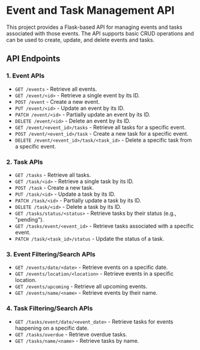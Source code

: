 # Event and Task Management API

This project provides a Flask-based API for managing events and tasks associated with those events. The API supports basic CRUD operations and can be used to create, update, and delete events and tasks.

## API Endpoints

### 1. Event APIs

- `GET /events` - Retrieve all events.
- `GET /event/<id>` - Retrieve a single event by its ID.
- `POST /event` - Create a new event.
- `PUT /event/<id>` - Update an event by its ID.
- `PATCH /event/<id>` - Partially update an event by its ID.
- `DELETE /event/<id>` - Delete an event by its ID.
- `GET /event/<event_id>/tasks` - Retrieve all tasks for a specific event.
- `POST /event/<event_id>/task` - Create a new task for a specific event.
- `DELETE /event/<event_id>/task/<task_id>` - Delete a specific task from a specific event.

### 2. Task APIs

- `GET /tasks` - Retrieve all tasks.
- `GET /task/<id>` - Retrieve a single task by its ID.
- `POST /task` - Create a new task.
- `PUT /task/<id>` - Update a task by its ID.
- `PATCH /task/<id>` - Partially update a task by its ID.
- `DELETE /task/<id>` - Delete a task by its ID.
- `GET /tasks/status/<status>` - Retrieve tasks by their status (e.g., "pending").
- `GET /tasks/event/<event_id>` - Retrieve tasks associated with a specific event.
- `PATCH /task/<task_id>/status` - Update the status of a task.

### 3. Event Filtering/Search APIs

- `GET /events/date/<date>` - Retrieve events on a specific date.
- `GET /events/location/<location>` - Retrieve events in a specific location.
- `GET /events/upcoming` - Retrieve all upcoming events.
- `GET /events/name/<name>` - Retrieve events by their name.

### 4. Task Filtering/Search APIs

- `GET /tasks/event/date/<event_date>` - Retrieve tasks for events happening on a specific date.
- `GET /tasks/overdue` - Retrieve overdue tasks.
- `GET /tasks/name/<name>` - Retrieve tasks by name.

